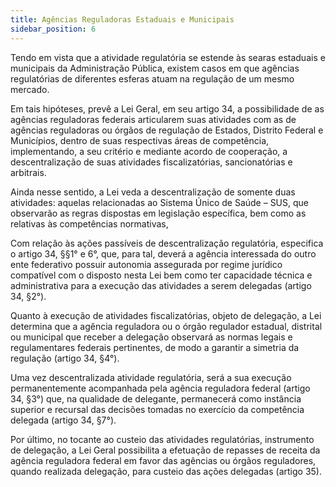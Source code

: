 ```yaml
---
title: Agências Reguladoras Estaduais e Municipais
sidebar_position: 6
---
```


Tendo em vista que a atividade regulatória se estende às searas estaduais e municipais da Administração
Pública, existem casos em que agências regulatórias de diferentes esferas atuam na regulação de um
mesmo mercado.

Em tais hipóteses, prevê a Lei Geral, em seu artigo 34, a possibilidade de as agências reguladoras
federais articularem suas atividades com as de agências reguladoras ou órgãos de regulação de Estados,
Distrito Federal e Municípios, dentro de suas respectivas áreas de competência, implementando, a
seu critério e mediante acordo de cooperação, a descentralização de suas atividades fiscalizatórias,
sancionatórias e arbitrais.

Ainda nesse sentido, a Lei veda a descentralização de somente duas atividades: aquelas relacionadas ao
Sistema Único de Saúde – SUS, que observarão as regras dispostas em legislação específica, bem como
as relativas às competências normativas,

Com relação às ações passíveis de descentralização regulatória, especifica o artigo 34, §§1° e 6°, que,
para tal, deverá a agência interessada do outro ente federativo possuir autonomia assegurada por regime
jurídico compatível com o disposto nesta Lei bem como ter capacidade técnica e administrativa para a
execução das atividades a serem delegadas (artigo 34, §2°).

Quanto à execução de atividades fiscalizatórias, objeto de delegação, a Lei determina que a agência
reguladora ou o órgão regulador estadual, distrital ou municipal que receber a delegação observará as
normas legais e regulamentares federais pertinentes, de modo a garantir a simetria da regulação (artigo
34, §4°).

Uma vez descentralizada atividade regulatória, será a sua execução permanentemente acompanhada pela
agência reguladora federal (artigo 34, §3°) que, na qualidade de delegante, permanecerá como instância
superior e recursal das decisões tomadas no exercício da competência delegada (artigo 34, §7°).

Por último, no tocante ao custeio das atividades regulatórias, instrumento de delegação, a Lei Geral
possibilita a efetuação de repasses de receita da agência reguladora federal em favor das agências ou
órgãos reguladores, quando realizada delegação, para custeio das ações delegadas (artigo 35).
